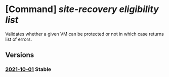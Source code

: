 # [Command] _site-recovery eligibility list_

Validates whether a given VM can be protected or not in which case returns list of errors.

## Versions

### [2021-10-01](/Resources/mgmt-plane/L3N1YnNjcmlwdGlvbnMve30vcmVzb3VyY2Vncm91cHMve30vcHJvdmlkZXJzL21pY3Jvc29mdC5jb21wdXRlL3ZpcnR1YWxtYWNoaW5lcy97fS9wcm92aWRlcnMvbWljcm9zb2Z0LnJlY292ZXJ5c2VydmljZXMvcmVwbGljYXRpb25lbGlnaWJpbGl0eXJlc3VsdHM=/2021-10-01.xml) **Stable**

<!-- mgmt-plane /subscriptions/{}/resourcegroups/{}/providers/microsoft.compute/virtualmachines/{}/providers/microsoft.recoveryservices/replicationeligibilityresults 2021-10-01 -->
